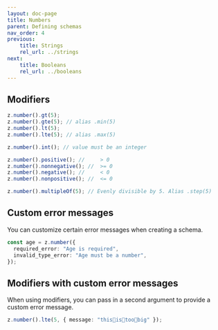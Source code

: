 ```yaml
---
layout: doc-page
title: Numbers
parent: Defining schemas
nav_order: 4
previous:
    title: Strings
    rel_url: ../strings
next:
    title: Booleans
    rel_url: ../booleans
---
```


## Modifiers

```ts
z.number().gt(5);
z.number().gte(5); // alias .min(5)
z.number().lt(5);
z.number().lte(5); // alias .max(5)

z.number().int(); // value must be an integer

z.number().positive(); //     > 0
z.number().nonnegative(); //  >= 0
z.number().negative(); //     < 0
z.number().nonpositive(); //  <= 0

z.number().multipleOf(5); // Evenly divisible by 5. Alias .step(5)
```

## Custom error messages

You can customize certain error messages when creating a schema.

```ts
const age = z.number({
  required_error: "Age is required",
  invalid_type_error: "Age must be a number",
});
```

## Modifiers with custom error messages
When using modifiers, you can pass in a second argument to provide a custom error message.

```ts
z.number().lte(5, { message: "this👏is👏too👏big" });
```